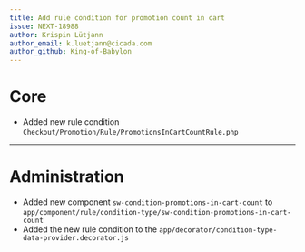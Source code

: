 ```yaml
---
title: Add rule condition for promotion count in cart
issue: NEXT-18988
author: Krispin Lütjann
author_email: k.luetjann@cicada.com 
author_github: King-of-Babylon
---
```

# Core
*  Added new rule condition `Checkout/Promotion/Rule/PromotionsInCartCountRule.php`
___
# Administration
* Added new component `sw-condition-promotions-in-cart-count` to `app/component/rule/condition-type/sw-condition-promotions-in-cart-count`
* Added the new rule condition to the `app/decorator/condition-type-data-provider.decorator.js`
